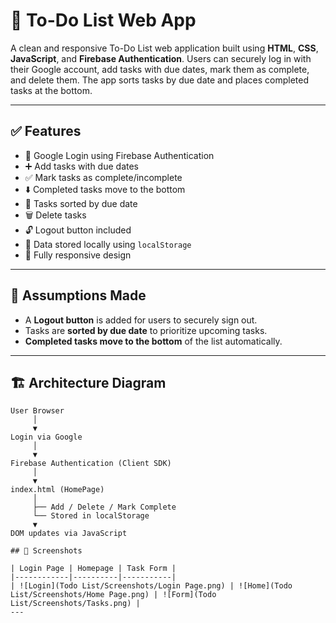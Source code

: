 # 📝 To-Do List Web App

A clean and responsive To-Do List web application built using **HTML**, **CSS**, **JavaScript**, and **Firebase Authentication**. Users can securely log in with their Google account, add tasks with due dates, mark them as complete, and delete them. The app sorts tasks by due date and places completed tasks at the bottom.

---

## ✅ Features

- 🔐 Google Login using Firebase Authentication
- ➕ Add tasks with due dates
- ✅ Mark tasks as complete/incomplete
- ⬇️ Completed tasks move to the bottom
- 📅 Tasks sorted by due date
- 🗑️ Delete tasks
- 🔓 Logout button included
- 💾 Data stored locally using `localStorage`
- 📱 Fully responsive design

---

## 🧠 Assumptions Made

- A **Logout button** is added for users to securely sign out.
- Tasks are **sorted by due date** to prioritize upcoming tasks.
- **Completed tasks move to the bottom** of the list automatically.

---

## 🏗️ Architecture Diagram

```plaintext
User Browser
     │
     ▼
Login via Google
     │
     ▼
Firebase Authentication (Client SDK)
     │
     ▼
index.html (HomePage)
     │
     ├── Add / Delete / Mark Complete
     └── Stored in localStorage
     ▼
DOM updates via JavaScript

## 📱 Screenshots

| Login Page | Homepage | Task Form |
|------------|----------|-----------|
| ![Login](Todo List/Screenshots/Login Page.png) | ![Home](Todo List/Screenshots/Home Page.png) | ![Form](Todo List/Screenshots/Tasks.png) | 
---

